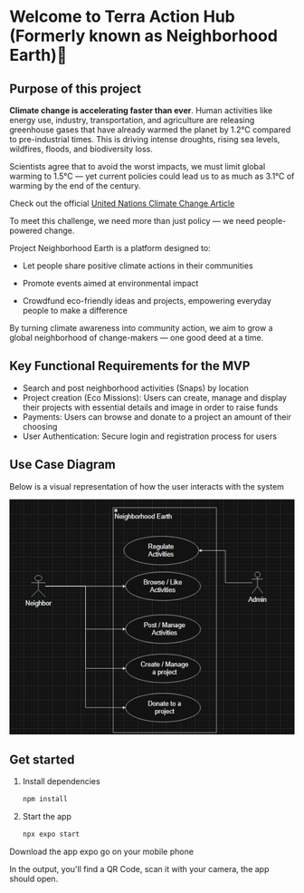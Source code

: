 # Welcome to Terra Action Hub (Formerly known as Neighborhood Earth)👋

## Purpose of this project

**Climate change is accelerating faster than ever**. Human activities like energy use, industry, transportation, and agriculture are releasing greenhouse gases that have already warmed the planet by 1.2°C compared to pre-industrial times. This is driving intense droughts, rising sea levels, wildfires, floods, and biodiversity loss.

Scientists agree that to avoid the worst impacts, we must limit global warming to 1.5°C — yet current policies could lead us to as much as 3.1°C of warming by the end of the century.

Check out the official [United Nations Climate Change Article](https://www.un.org/en/climatechange/what-is-climate-change)

To meet this challenge, we need more than just policy — we need people-powered change.

Project Neighborhood Earth is a platform designed to:

- Let people share positive climate actions in their communities

- Promote events aimed at environmental impact

- Crowdfund eco-friendly ideas and projects, empowering everyday people to make a difference

By turning climate awareness into community action, we aim to grow a global neighborhood of change-makers — one good deed at a time.

## Key Functional Requirements for the MVP

- Search and post neighborhood activities (Snaps) by location
- Project creation (Eco Missions): Users can create, manage and display their projects with essential details and image in order to raise funds
- Payments: Users can browse and donate to a project an amount of their choosing
- User Authentication: Secure login and registration process for users

## Use Case Diagram

Below is a visual representation of how the user interacts with the system

![neighborhood earth use case diagram](./neighbor-use-case.png)

## Get started

1. Install dependencies

   ```bash
   npm install
   ```

2. Start the app

   ```bash
   npx expo start
   ```

Download the app expo go on your mobile phone

In the output, you'll find a QR Code, scan it with your camera, the app should open.
